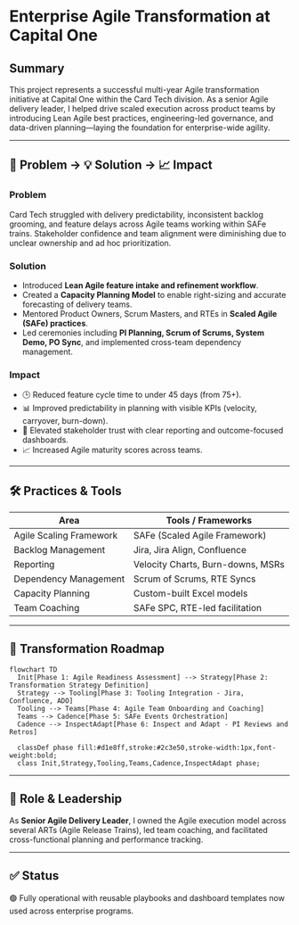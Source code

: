 # Enterprise Agile Transformation at Capital One

## Summary
This project represents a successful multi-year Agile transformation initiative at Capital One within the Card Tech division. As a senior Agile delivery leader, I helped drive scaled execution across product teams by introducing Lean Agile best practices, engineering-led governance, and data-driven planning—laying the foundation for enterprise-wide agility.

---

## 🚨 Problem → 💡 Solution → 📈 Impact

### Problem
Card Tech struggled with delivery predictability, inconsistent backlog grooming, and feature delays across Agile teams working within SAFe trains. Stakeholder confidence and team alignment were diminishing due to unclear ownership and ad hoc prioritization.

### Solution
- Introduced **Lean Agile feature intake and refinement workflow**.
- Created a **Capacity Planning Model** to enable right-sizing and accurate forecasting of delivery teams.
- Mentored Product Owners, Scrum Masters, and RTEs in **Scaled Agile (SAFe) practices**.
- Led ceremonies including **PI Planning, Scrum of Scrums, System Demo, PO Sync**, and implemented cross-team dependency management.

### Impact
- 🕒 Reduced feature cycle time to under 45 days (from 75+).
- 📊 Improved predictability in planning with visible KPIs (velocity, carryover, burn-down).
- 🤝 Elevated stakeholder trust with clear reporting and outcome-focused dashboards.
- 📈 Increased Agile maturity scores across teams.

---

## 🛠️ Practices & Tools

| Area                         | Tools / Frameworks              |
|-----------------------------|----------------------------------|
| Agile Scaling Framework     | SAFe (Scaled Agile Framework)   |
| Backlog Management          | Jira, Jira Align, Confluence    |
| Reporting                   | Velocity Charts, Burn-downs, MSRs |
| Dependency Management       | Scrum of Scrums, RTE Syncs      |
| Capacity Planning           | Custom-built Excel models       |
| Team Coaching               | SAFe SPC, RTE-led facilitation  |

---

## 📐 Transformation Roadmap

```mermaid
flowchart TD
  Init[Phase 1: Agile Readiness Assessment] --> Strategy[Phase 2: Transformation Strategy Definition]
  Strategy --> Tooling[Phase 3: Tooling Integration - Jira, Confluence, ADO]
  Tooling --> Teams[Phase 4: Agile Team Onboarding and Coaching]
  Teams --> Cadence[Phase 5: SAFe Events Orchestration]
  Cadence --> InspectAdapt[Phase 6: Inspect and Adapt - PI Reviews and Retros]

  classDef phase fill:#d1e8ff,stroke:#2c3e50,stroke-width:1px,font-weight:bold;
  class Init,Strategy,Tooling,Teams,Cadence,InspectAdapt phase;
```
---

## 👤 Role & Leadership

As **Senior Agile Delivery Leader**, I owned the Agile execution model across several ARTs (Agile Release Trains), led team coaching, and facilitated cross-functional planning and performance tracking.

---

## ✅ Status

🟢 Fully operational with reusable playbooks and dashboard templates now used across enterprise programs.
